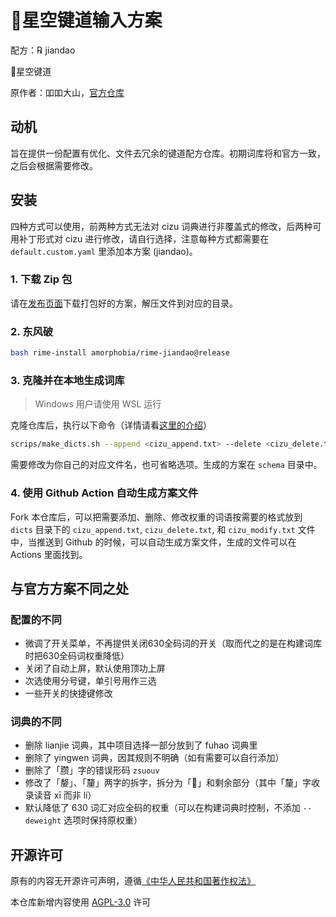 # 🌟️星空键道输入方案

配方：℞ jiandao

🌟️星空键道

原作者：吅吅大山，[官方仓库](https://github.com/xkinput/Rime_JD)

## 动机

旨在提供一份配置有优化、文件去冗余的键道配方仓库。初期词库将和官方一致，之后会根据需要修改。

## 安装

四种方式可以使用，前两种方式无法对 cizu 词典进行非覆盖式的修改，后两种可用补丁形式对 cizu 进行修改，请自行选择，注意每种方式都需要在 `default.custom.yaml` 里添加本方案 (jiandao)。

### 1. 下载 Zip 包

请在[发布页面](https://github.com/amorphobia/rime-jiandao/releases)下载打包好的方案，解压文件到对应的目录。

### 2. 东风破

```bash
bash rime-install amorphobia/rime-jiandao@release
```

### 3. 克隆并在本地生成词库

> Windows 用户请使用 WSL 运行

克隆仓库后，执行以下命令（详情请看[这里的介绍](scripts/README.md)）

```bash
scrips/make_dicts.sh --append <cizu_append.txt> --delete <cizu_delete.txt> --modify <cizu_modify.txt>
```

需要修改为你自己的对应文件名，也可省略选项。生成的方案在 `schema` 目录中。

### 4. 使用 Github Action 自动生成方案文件

Fork 本仓库后，可以把需要添加、删除、修改权重的词语按需要的格式放到 `dicts` 目录下的 `cizu_append.txt`, `cizu_delete.txt`, 和 `cizu_modify.txt` 文件中，当推送到 Github 的时候，可以自动生成方案文件，生成的文件可以在 Actions 里面找到。

## 与官方方案不同之处

### 配置的不同

- 微调了开关菜单，不再提供关闭630全码词的开关（取而代之的是在构建词库时把630全码词权重降低）
- 关闭了自动上屏，默认使用顶功上屏
- 次选使用分号键，单引号用作三选
- 一些开关的快捷键修改

### 词典的不同

- 删除 lianjie 词典，其中项目选择一部分放到了 fuhao 词典里
- 删除了 yingwen 词典，因其规则不明确（如有需要可以自行添加）
- 删除了「臜」字的错误形码 `zsuouv`
- 修改了「嫠」、「釐」两字的拆字，拆分为「𠩺」和剩余部分（其中「釐」字收录读音 xī 而非 lí）
- 默认降低了 630 词汇对应全码的权重（可以在构建词典时控制，不添加 `--deweight` 选项时保持原权重）

## 开源许可

原有的内容无开源许可声明，遵循[《中华人民共和国著作权法》](http://www.npc.gov.cn/npc/c30834/202011/848e73f58d4e4c5b82f69d25d46048c6.shtml)

本仓库新增内容使用 [AGPL-3.0](LICENSE) 许可
